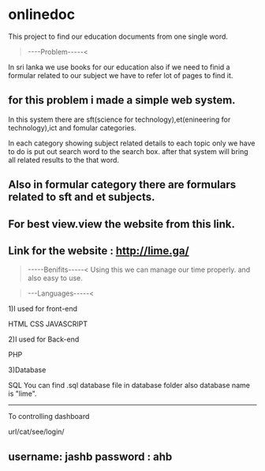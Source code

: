 # onlinedoc
This project to find our education documents from one single word.

>----Problem-----<

In sri lanka we use books for our education also if we need to finid a formular related to our subject we have to refer lot of pages to find it.

for this problem i made a simple web system.
------------------------------------------
In this  system there are sft(science for technology),et(enineering for technology),ict and fomular categories.

In each category showing subject related details to each topic only we have to do is put out search word to the search box.
after that system will bring all related results to the that word.

Also in formular category there are formulars related to sft and et subjects.
---------------------------------------------
For best view.view the website from this link.
----------------------------------------
Link for the website : http://lime.ga/
---
>-----Benifits-----<
Using this we can manage our time properly.
and also easy to use.

>---Languages-----<

1)I used for front-end

  HTML
  CSS
  JAVASCRIPT
  
2)I used for Back-end

  PHP
  
3)Database

  SQL
  You can find .sql database file in database folder also database name is "lime".

-------------------------
To controlling dashboard

url/cat/see/login/

username: jashb
password : ahb
--------------------
